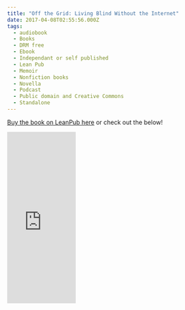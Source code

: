 ```yaml
---
title: "Off the Grid: Living Blind Without the Internet"
date: 2017-04-08T02:55:56.000Z
tags:
  - audiobook
  - Books
  - DRM free
  - Ebook
  - Independant or self published
  - Lean Pub
  - Memoir
  - Nonfiction books
  - Novella
  - Podcast
  - Public domain and Creative Commons
  - Standalone
---
```


[Buy the book on LeanPub here](https://leanpub.com/otg/) or check out the below!

<iframe loading="lazy" width="160" height="400" src="https://leanpub.com/otg/embed" frameborder="0" allowtransparency="true"></iframe>
